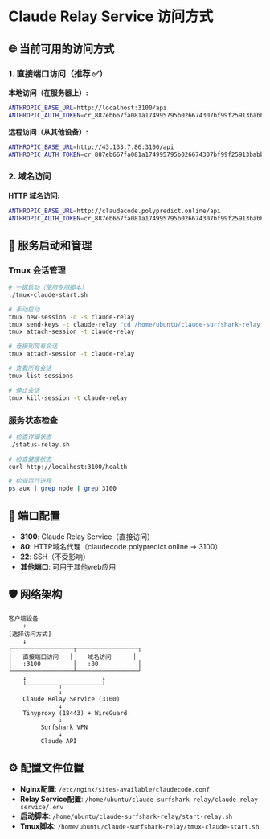 # Claude Relay Service 访问方式

## 🌐 当前可用的访问方式

### 1. 直接端口访问（推荐 ✅）

**本地访问（在服务器上）:**
```bash
ANTHROPIC_BASE_URL=http://localhost:3100/api
ANTHROPIC_AUTH_TOKEN=cr_887eb667fa081a174995795b026674307bf99f25913babb22cca7d57c7563bc1
```

**远程访问（从其他设备）:**
```bash
ANTHROPIC_BASE_URL=http://43.133.7.86:3100/api
ANTHROPIC_AUTH_TOKEN=cr_887eb667fa081a174995795b026674307bf99f25913babb22cca7d57c7563bc1
```

### 2. 域名访问

**HTTP 域名访问:**
```bash
ANTHROPIC_BASE_URL=http://claudecode.polypredict.online/api
ANTHROPIC_AUTH_TOKEN=cr_887eb667fa081a174995795b026674307bf99f25913babb22cca7d57c7563bc1
```

## 🚀 服务启动和管理

### Tmux 会话管理
```bash
# 一键启动（使用专用脚本）
./tmux-claude-start.sh

# 手动启动
tmux new-session -d -s claude-relay
tmux send-keys -t claude-relay "cd /home/ubuntu/claude-surfshark-relay && ./start-relay.sh" Enter
tmux attach-session -t claude-relay

# 连接到现有会话
tmux attach-session -t claude-relay

# 查看所有会话
tmux list-sessions

# 停止会话
tmux kill-session -t claude-relay
```

### 服务状态检查
```bash
# 检查详细状态
./status-relay.sh

# 检查健康状态
curl http://localhost:3100/health

# 检查运行进程
ps aux | grep node | grep 3100
```

## 🔗 端口配置

- **3100**: Claude Relay Service（直接访问）
- **80**: HTTP域名代理（claudecode.polypredict.online → 3100）
- **22**: SSH（不受影响）
- **其他端口**: 可用于其他web应用

## 🛡️ 网络架构

```
客户端设备
    ↓
[选择访问方式]
    ↓
┌─────────────────┬─────────────────┐
│   直接端口访问   │    域名访问      │
│   :3100         │   :80           │
└─────────────────┴─────────────────┘
    ↓                     ↓
    └─────────┬───────────┘
              ↓
    Claude Relay Service (3100)
              ↓
    Tinyproxy (18443) + WireGuard
              ↓
         Surfshark VPN
              ↓
         Claude API
```

## ⚙️ 配置文件位置

- **Nginx配置**: `/etc/nginx/sites-available/claudecode.conf`
- **Relay Service配置**: `/home/ubuntu/claude-surfshark-relay/claude-relay-service/.env`
- **启动脚本**: `/home/ubuntu/claude-surfshark-relay/start-relay.sh`
- **Tmux脚本**: `/home/ubuntu/claude-surfshark-relay/tmux-claude-start.sh`